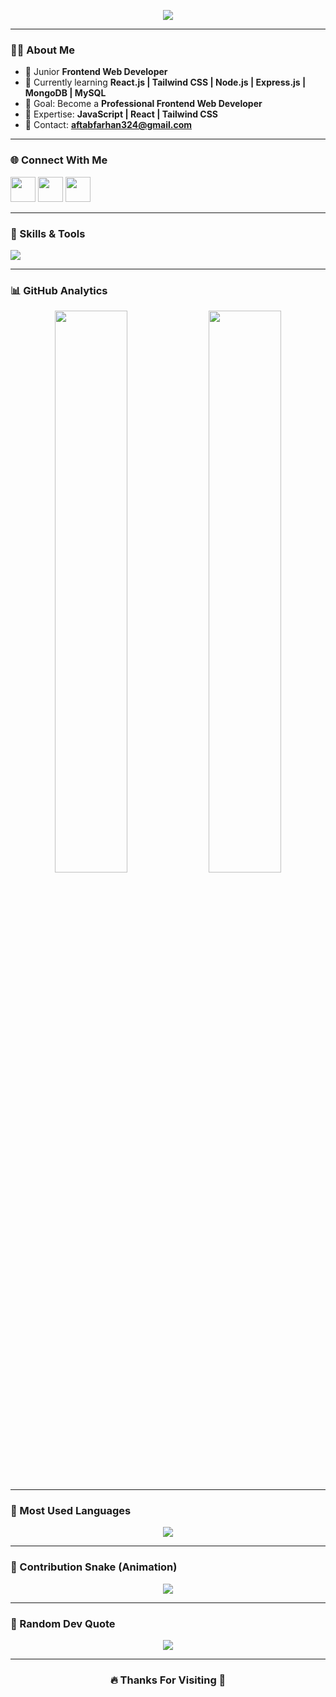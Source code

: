 <!-- Banner / Header -->
<p align="center">
  <img src="https://readme-typing-svg.demolab.com?font=Fira+Code&weight=600&size=28&pause=1000&color=3BC3FF&center=true&vCenter=true&width=650&lines=Hi+%F0%9F%91%8B%2C+I'm+Aftab+Farhan;Junior+Frontend+Web+Developer;Learning+React+Tailwind+Node.js;Welcome+To+My+GitHub+Profile+💙" />
</p>



---

### 👨‍💻 About Me  
- 🚀 Junior **Frontend Web Developer**
- 🌱 Currently learning **React.js | Tailwind CSS | Node.js | Express.js | MongoDB | MySQL**
- 🎯 Goal: Become a **Professional Frontend Web Developer**
- 💬 Expertise: **JavaScript | React | Tailwind CSS**
- 📧 Contact: **aftabfarhan324@gmail.com**


---

### 🌐 Connect With Me  
<p align="left">
<a href="https://facebook.com/" target="_blank"><img width="40px" src="https://skillicons.dev/icons?i=facebook" /></a>
<a href="https://linkedin.com/" target="_blank"><img width="40px" src="https://skillicons.dev/icons?i=linkedin" /></a>
<a href="mailto:aftabfarhan324@gmail.com"><img width="40px" src="https://skillicons.dev/icons?i=gmail" /></a>
</p>

---

### 🧠 Skills & Tools  
<p>
<img src="https://skillicons.dev/icons?i=html,css,js,react,tailwind,nodejs,express,mongodb,mysql,git,github,vscode,postman,figma" />
</p>

---

### 📊 GitHub Analytics  
<p align="center">
  <img width="48%" src="https://github-readme-stats.vercel.app/api?username=aftabfarhanarko&show_icons=true&theme=tokyonight&hide_border=true" />
  <img width="48%" src="https://github-readme-streak-stats.herokuapp.com/?user=aftabfarhanarko&theme=tokyonight&hide_border=true" />
</p>

---

### 🚀 Most Used Languages  
<p align="center">
  <img src="https://github-readme-stats.vercel.app/api/top-langs/?username=aftabfarhanarko&layout=compact&theme=tokyonight&hide_border=true" />
</p>

---

### 🐍 Contribution Snake (Animation)  
<p align="center">
  <img src="https://github.com/aftabfarhanarko/aftabfarhanarko/blob/output/github-contribution-grid-snake.svg" />
</p>

---

### 💫 Random Dev Quote  
<p align="center">
  <img src="https://quotes-github-readme.vercel.app/api?type=horizontal&theme=radical" />
</p>

---

<h3 align="center">🔥 Thanks For Visiting 💙</h3>
